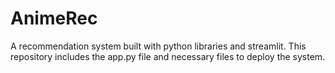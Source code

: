 # AnimeRec
A recommendation system built with python libraries and streamlit. This repository includes the app.py file and necessary files to deploy the system.
